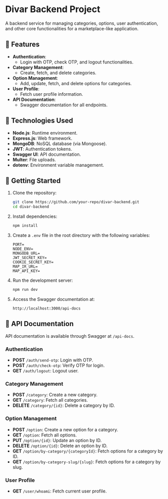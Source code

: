 # Divar Backend Project

A backend service for managing categories, options, user authentication, and other core functionalities for a marketplace-like application.


## 📜 Features
- **Authentication**: 
  - Login with OTP, check OTP, and logout functionalities.
- **Category Management**: 
  - Create, fetch, and delete categories.
- **Option Management**: 
  - Add, update, fetch, and delete options for categories.
- **User Profile**: 
  - Fetch user profile information.
- **API Documentation**: 
  - Swagger documentation for all endpoints.


## 🚀 Technologies Used
- **Node.js**: Runtime environment.
- **Express.js**: Web framework.
- **MongoDB**: NoSQL database (via Mongoose).
- **JWT**: Authentication tokens.
- **Swagger UI**: API documentation.
- **Multer**: File uploads.
- **dotenv**: Environment variable management.


## 🔧 Getting Started

1. Clone the repository:
   ```bash
   git clone https://github.com/your-repo/divar-backend.git
   cd divar-backend
   ```

2. Install dependencies:
   ```bash
   npm install
   ```

3. Create a `.env` file in the root directory with the following variables:
   ```env
   PORT=
   NODE_ENV=
   MONGODB_URL=
   JWT_SECRET_KEY=
   COOKIE_SECRET_KEY=
   MAP_IR_URL=
   MAP_API_KEY=
   ```

4. Run the development server:
   ```bash
   npm run dev
   ```

5. Access the Swagger documentation at:
   ```
   http://localhost:3000/api-docs
   ```

## 📘 API Documentation

API documentation is available through Swagger at `/api-docs`.

### Authentication
- **POST** `/auth/send-otp`: Login with OTP.
- **POST** `/auth/check-otp`: Verify OTP for login.
- **GET** `/auth/logout`: Logout user.

### Category Management
- **POST** `/category`: Create a new category.
- **GET** `/category`: Fetch all categories.
- **DELETE** `/category/{id}`: Delete a category by ID.

### Option Management
- **POST** `/option`: Create a new option for a category.
- **GET** `/option`: Fetch all options.
- **PUT** `/option/{id}`: Update an option by ID.
- **DELETE** `/option/{id}`: Delete an option by ID.
- **GET** `/option/by-category/{categoryId}`: Fetch options for a category by ID.
- **GET** `/option/by-category-slug/{slug}`: Fetch options for a category by slug.

### User Profile
- **GET** `/user/whoami`: Fetch current user profile.
